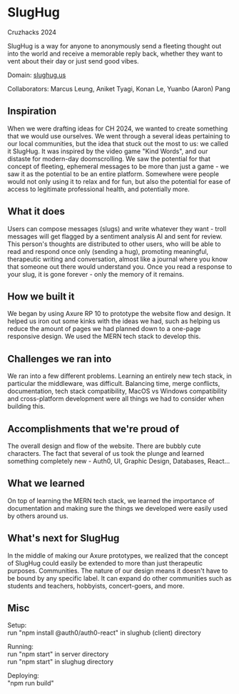 # SlugHug
Cruzhacks 2024

SlugHug is a way for anyone to anonymously send a fleeting thought out into the world and receive a memorable reply back, whether they want to vent about their day or just send good vibes. 

Domain: [slughug.us](https://slughug.us/)

Collaborators: Marcus Leung, Aniket Tyagi, Konan Le, Yuanbo (Aaron) Pang

## Inspiration
When we were drafting ideas for CH 2024, we wanted to create something that we would use ourselves. We went through a several ideas pertaining to our local communities, but the idea that stuck out the most to us: we called it SlugHug. It was inspired by the video game "Kind Words", and our distaste for modern-day doomscrolling. We saw the potential for that concept of fleeting, ephemeral messages to be more than just a game - we saw it as the potential to be an entire platform. Somewhere were people would not only using it to relax and for fun, but also the potential for ease of access to legitimate professional health, and potentially more.

## What it does
Users can compose messages (slugs) and write whatever they want - troll messages will get flagged by a sentiment analysis AI and sent for review. This person's thoughts are distributed to other users, who will be able to read and respond once only (sending a hug), promoting meaningful, therapeutic writing and conversation, almost like a journal where you know that someone out there would understand you. Once you read a response to your slug, it is gone forever - only the memory of it remains.

## How we built it
We began by using Axure RP 10 to prototype the website flow and design. It helped us iron out some kinks with the ideas we had, such as helping us reduce the amount of pages we had planned down to a one-page responsive design. We used the MERN tech stack to develop this.

## Challenges we ran into
We ran into a few different problems. Learning an entirely new tech stack, in particular the middleware, was difficult. Balancing time, merge conflicts, documentation, tech stack compatibility, MacOS vs Windows compatibility and cross-platform development were all things we had to consider when building this.

## Accomplishments that we're proud of
The overall design and flow of the website. There are bubbly cute characters. The fact that several of us took the plunge and learned something completely new - Auth0, UI, Graphic Design, Databases, React...

## What we learned
On top of learning the MERN tech stack, we learned the importance of documentation and making sure the things we developed were easily used by others around us.

## What's next for SlugHug
In the middle of making our Axure prototypes, we realized that the concept of SlugHug could easily be extended to more than just therapeutic purposes. Communities. The nature of our design means it doesn't have to be bound by any specific label. It can expand do other communities such as students and teachers, hobbyists, concert-goers, and more.

## Misc

Setup:     
run "npm install @auth0/auth0-react" in slughub (client) directory

Running:      
run "npm start" in server directory         
run "npm start" in slughug directory        

Deploying:       
"npm run build"      






